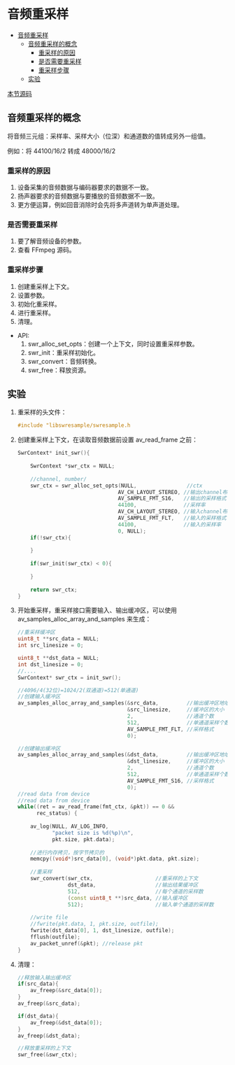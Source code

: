 # 音频重采样

- [音频重采样](#音频重采样)
  - [音频重采样的概念](#音频重采样的概念)
    - [重采样的原因](#重采样的原因)
    - [是否需要重采样](#是否需要重采样)
    - [重采样步骤](#重采样步骤)
  - [实验](#实验)

[本节源码](../../LibFFmpegUsingExample/Src/01_FFmpegUsingExample/01_FFmpegWithAudioBaseMac.c)

## 音频重采样的概念

将音频三元组：采样率、采样大小（位深）和通道数的值转成另外一组值。

例如：将 44100/16/2 转成 48000/16/2

### 重采样的原因

1. 设备采集的音频数据与编码器要求的数据不一致。
2. 扬声器要求的音频数据与要播放的音频数据不一致。
3. 更方便运算，例如回音消除时会先将多声道转为单声道处理。

### 是否需要重采样

1. 要了解音频设备的参数。
2. 查看 FFmpeg 源码。

### 重采样步骤

1. 创建重采样上下文。
2. 设置参数。
3. 初始化重采样。
4. 进行重采样。
5. 清理。

- API:
  1. swr_alloc_set_opts：创建一个上下文，同时设置重采样参数。
  2. swr_init：重采样初始化。
  3. swr_convert：音频转换。
  4. swr_free：释放资源。

## 实验

1. 重采样的头文件：

    ```cpp
    #include "libswresample/swresample.h
    ```

2. 创建重采样上下文，在读取音频数据前设置 av_read_frame 之前：

    ```cpp
    SwrContext* init_swr(){
        
        SwrContext *swr_ctx = NULL;
        
        //channel, number/
        swr_ctx = swr_alloc_set_opts(NULL,                //ctx
                                    AV_CH_LAYOUT_STEREO, //输出channel布局
                                    AV_SAMPLE_FMT_S16,   //输出的采样格式
                                    44100,               //采样率
                                    AV_CH_LAYOUT_STEREO, //输入channel布局
                                    AV_SAMPLE_FMT_FLT,   //输入的采样格式
                                    44100,               //输入的采样率
                                    0, NULL);
        if(!swr_ctx){
            
        }
        
        if(swr_init(swr_ctx) < 0){
            
        }
        
        return swr_ctx;
    }
    ```

3. 开始重采样，重采样接口需要输入、输出缓冲区，可以使用 av_samples_alloc_array_and_samples 来生成：

    ```cpp
    //重采样缓冲区
    uint8_t **src_data = NULL;
    int src_linesize = 0;
    
    uint8_t **dst_data = NULL;
    int dst_linesize = 0;
    //....
    SwrContext* swr_ctx = init_swr();
    
    //4096/4(32位)=1024/2(双通道)=512(单通道)
    //创建输入缓冲区
    av_samples_alloc_array_and_samples(&src_data,         //输出缓冲区地址
                                       &src_linesize,     //缓冲区的大小
                                       2,                 //通道个数
                                       512,               //单通道采样个数
                                       AV_SAMPLE_FMT_FLT, //采样格式
                                       0);
    
    //创建输出缓冲区
    av_samples_alloc_array_and_samples(&dst_data,         //输出缓冲区地址
                                       &dst_linesize,     //缓冲区的大小
                                       2,                 //通道个数
                                       512,               //单通道采样个数
                                       AV_SAMPLE_FMT_S16, //采样格式
                                       0);
    //read data from device
    //read data from device
    while((ret = av_read_frame(fmt_ctx, &pkt)) == 0 &&
          rec_status) {
        
        av_log(NULL, AV_LOG_INFO,
               "packet size is %d(%p)\n",
               pkt.size, pkt.data);
        
        //进行内存拷贝，按字节拷贝的
        memcpy((void*)src_data[0], (void*)pkt.data, pkt.size);
        
        //重采样
        swr_convert(swr_ctx,                    //重采样的上下文
                    dst_data,                   //输出结果缓冲区
                    512,                        //每个通道的采样数
                    (const uint8_t **)src_data, //输入缓冲区
                    512);                       //输入单个通道的采样数
        
        //write file
        //fwrite(pkt.data, 1, pkt.size, outfile);
        fwrite(dst_data[0], 1, dst_linesize, outfile);
        fflush(outfile);
        av_packet_unref(&pkt); //release pkt
    }
    ```

4. 清理：

    ```cpp
    //释放输入输出缓冲区
    if(src_data){
        av_freep(&src_data[0]);
    }
    av_freep(&src_data);
    
    if(dst_data){
        av_freep(&dst_data[0]);
    }
    av_freep(&dst_data);
    
    //释放重采样的上下文
    swr_free(&swr_ctx);
    ```
